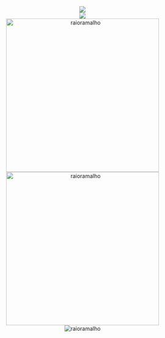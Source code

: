 <div align=center>

<img src="https://github-profile-trophy.vercel.app/?username=raioramalho&theme=onedark&row=1&column=8&no-frame=true&no-bg=true"/>
</div>
<div align=center>
<img src="https://wakatime.com/badge/user/3b64adb0-ca65-422c-bc39-641f0569c21c.svg"/>

</div>

<div align=center>

 <img width="400em" src="https://github-readme-stats.vercel.app/api?username=raioramalho&show_icons=true&theme=dark&hide_border=true&cache_seconds=1800&locale=en" alt="raioramalho" />

<img width="400em" src="https://github-readme-streak-stats.herokuapp.com/?user=raioramalho&theme=dark&hide_border=true" alt="raioramalho" />

</div>
<div align=center>
<img src="https://github-readme-stats.vercel.app/api/top-langs?username=raioramalho&show_icons=true&theme=dark&hide_border=true&locale=en&layout=default" alt="raioramalho" />
</div>
